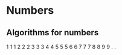 # Numbers
Algorithms for numbers
---------
1   1   1
2       2   2
3   3   3
4           4
5   5   5
6           6
7   7   7
8           8
9   9
.           .

